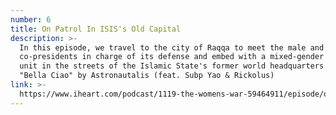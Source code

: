 ```yaml
---
number: 6
title: On Patrol In ISIS's Old Capital
description: >-
  In this episode, we travel to the city of Raqqa to meet the male and female
  co-presidents in charge of its defense and embed with a mixed-gender military
  unit in the streets of the Islamic State's former world headquarters. Music:
  "Bella Ciao" by Astronautalis (feat. Subp Yao & Rickolus)
link: >-
  https://www.iheart.com/podcast/1119-the-womens-war-59464911/episode/on-patrol-in-isiss-old-capital-61860084/
---
```

